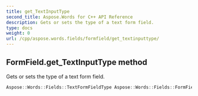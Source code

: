 ```yaml
---
title: get_TextInputType
second_title: Aspose.Words for C++ API Reference
description: Gets or sets the type of a text form field. 
type: docs
weight: 0
url: /cpp/aspose.words.fields/formfield/get_textinputtype/
---
```

## FormField.get_TextInputType method


Gets or sets the type of a text form field.

```cpp
Aspose::Words::Fields::TextFormFieldType Aspose::Words::Fields::FormField::get_TextInputType()
```

